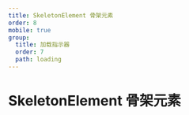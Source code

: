 ```yaml
---
title: SkeletonElement 骨架元素
order: 8
mobile: true
group:
  title: 加载指示器
  order: 7
  path: loading
---
```


# SkeletonElement 骨架元素

<code src="../demo/SkeletonElement.tsx"></code>
<API src="../src/SkeletonElement.tsx"></API>
